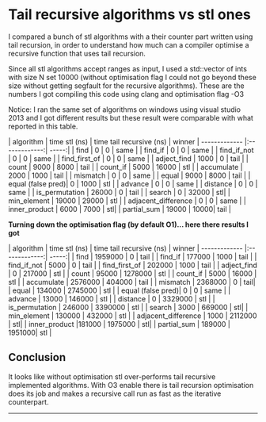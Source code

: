 Tail recursive algorithms vs stl ones 
===================


I compared a bunch of stl algorithms with a their counter part written using tail recursion, in order to understand how much can a compiler optimise a recursive function that uses tail recursion.

Since all stl algorithms accept ranges as input, I used a std::vector of ints with size N set 10000 (without optimisation flag I could not go beyond these size without getting segfault for the recursive algorithms). These are  the numbers I got compiling this code using clang and optimisation flag -O3

Notice: I ran the same set of algorithms on windows using visual studio 2013 and I got different results but these result were comparable with what reported in this table. 

| algorithm      | time stl (ns) | time tail recursive (ns) | winner
| ------------- |:-------------:| -----:|
| find           |    0         |    0  |   same |
| find_if        |    0         |    0  |   same |
| find_if_not    |    0         |    0  |   same |
| find_first_of  |    0         |    0  |   same |
| adject_find    |    1000      |    0  |   tail | 
| count          |    9000      |    8000 | tail |
| count_if       |    5000      |    16000 | stl | 
| accumulate     |    2000      |    1000 |  tail |
| mismatch       |    0         |       0 |  same |
| equal          |    9000      |     8000 | tail |
| equal (false pred)|    0      |     1000 | stl |
| advance        |    0         |        0 | same |
| distance       |    0         |        0 | same | 
| is_permutation |    26000     |        0 | tail |
| search         |    0         |    32000 | stl|
| min_element    |   19000      | 29000    | stl |
| adjacent_difference | 0       | 0        | same |
| inner_product | 6000 | 7000 | stl|
| partial_sum | 19000 | 10000| tail |

**Turning down the optimisation flag (by default O1)... here there results I got**

| algorithm      | time stl (ns) | time tail recursive (ns) | winner
| ------------- |:-------------:| -----:|
| find           |    1959000         |    0  |   tail |
| find_if        |    177000        |    1000  |   tail |
| find_if_not    |    5000         |    0  |   tail |
| find_first_of  |    202000         |    1000  |   tail |
| adject_find    |    0      |    217000  |   stl | 
| count          |    95000      |    1278000 | stl |
| count_if       |    5000      |    16000 | stl | 
| accumulate     |    2576000      |    404000 |  tail |
| mismatch       |    2368000         |       0 |  tail|
| equal          |    134000      |     2745000 | stl |
| equal (false pred)|    0      |     0 | same |
| advance        |    13000        |     146000 | stl |
| distance       |    0         |        3329000 | stl | 
| is_permutation |    246000     |        3390000 | stl |
| search         |    3000        |    669000 | stl|
| min_element    |   130000      | 432000    | stl |
| adjacent_difference | 1000       | 2112000        | stl|
| inner_product |181000 | 1975000 | stl|
| partial_sum | 189000 | 1951000| stl |



Conclusion
-------------

It looks like without optimisation stl over-performs tail recursive implemented algorithms. With O3 enable there is tail recursion optimisation does its job and makes a recursive call run as fast as the iterative counterpart.





----------


